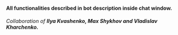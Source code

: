 #### All functionalities described in bot description inside chat window.
###### Collaboration of **Ilya Kvashenko, Max Shykhov and Vladislav Kharchenko.**


